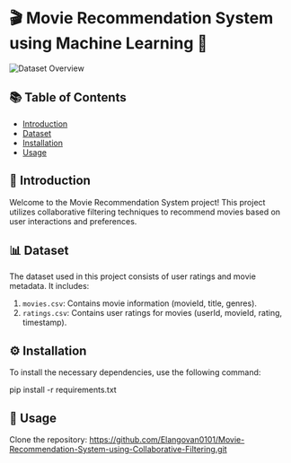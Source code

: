 # 🎬 Movie Recommendation System using Machine Learning 🍿
![Dataset Overview](https://plus.unsplash.com/premium_photo-1682126367699-e925894017b5?q=80&w=1560&auto=format&fit=crop&ixlib=rb-4.0.3&ixid=M3wxMjA3fDB8MHxwaG90by1wYWdlfHx8fGVufDB8fHx8fA%3D%3D)

## 📚 Table of Contents

- [Introduction](#introduction)
- [Dataset](#dataset)
- [Installation](#installation)
- [Usage](#usage)

## 🌟 Introduction

Welcome to the Movie Recommendation System project! This project utilizes collaborative filtering techniques to recommend movies based on user interactions and preferences.

## 📊 Dataset

The dataset used in this project consists of user ratings and movie metadata. It includes:

1. `movies.csv`: Contains movie information (movieId, title, genres).
2. `ratings.csv`: Contains user ratings for movies (userId, movieId, rating, timestamp).



## ⚙️ Installation

To install the necessary dependencies, use the following command:

pip install -r requirements.txt

## 🚀 Usage
Clone the repository: https://github.com/Elangovan0101/Movie-Recommendation-System-using-Collaborative-Filtering.git
